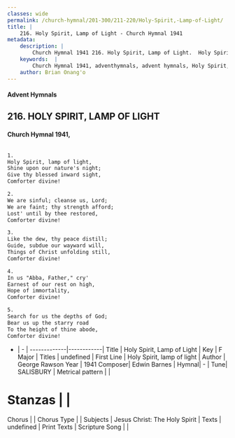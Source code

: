 ```yaml
---
classes: wide
permalink: /church-hymnal/201-300/211-220/Holy-Spirit,-Lamp-of-Light/
title: |
    216. Holy Spirit, Lamp of Light - Church Hymnal 1941
metadata:
    description: |
        Church Hymnal 1941 216. Holy Spirit, Lamp of Light.  Holy Spirit, lamp of light,  Shine upon our nature's night;  Give thy blessed inward sight,  Comforter divine!  
    keywords:  |
        Church Hymnal 1941, adventhymnals, advent hymnals, Holy Spirit, Lamp of Light, Holy Spirit, lamp of light. 
    author: Brian Onang'o
---
```


#### Advent Hymnals
## 216. HOLY SPIRIT, LAMP OF LIGHT
####  Church Hymnal 1941,

```txt

1.
Holy Spirit, lamp of light, 
Shine upon our nature's night; 
Give thy blessed inward sight, 
Comforter divine! 

2.
We are sinful; cleanse us, Lord; 
We are faint; thy strength afford; 
Lost' until by thee restored, 
Comforter divine! 

3.
Like the dew, thy peace distill; 
Guide, subdue our wayward will, 
Things of Christ unfolding still, 
Comforter divine! 

4.
In us "Abba, Father," cry' 
Earnest of our rest on high, 
Hope of immortality, 
Comforter divine! 

5.
Search for us the depths of God; 
Bear us up the starry road 
To the height of thine abode, 
Comforter divine!


```

- |   -  |
-------------|------------|
Title | Holy Spirit, Lamp of Light |
Key | F Major |
Titles | undefined |
First Line | Holy Spirit, lamp of light |
Author | George Rawson
Year | 1941
Composer| Edwin Barnes |
Hymnal|  - |
Tune| SALISBURY |
Metrical pattern | |
# Stanzas |  |
Chorus |  |
Chorus Type |  |
Subjects | Jesus Christ: The Holy Spirit |
Texts | undefined |
Print Texts | 
Scripture Song |  |
    
